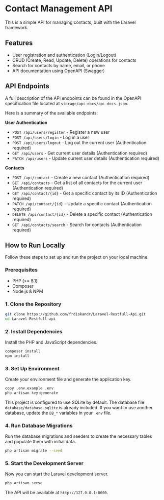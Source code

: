 # Contact Management API

This is a simple API for managing contacts, built with the Laravel framework.

## Features

-   User registration and authentication (Login/Logout)
-   CRUD (Create, Read, Update, Delete) operations for contacts
-   Search for contacts by name, email, or phone
-   API documentation using OpenAPI (Swagger)

## API Endpoints

A full description of the API endpoints can be found in the OpenAPI specification file located at `storage/api-docs/api-docs.json`.

Here is a summary of the available endpoints:

**User Authentication**

-   `POST /api/users/register` - Register a new user
-   `POST /api/users/login` - Log in a user
-   `POST /api/users/logout` - Log out the current user (Authentication required)
-   `GET /api/users` - Get current user details (Authentication required)
-   `PATCH /api/users` - Update current user details (Authentication required)

**Contacts**

-   `POST /api/contact` - Create a new contact (Authentication required)
-   `GET /api/contacts` - Get a list of all contacts for the current user (Authentication required)
-   `GET /api/contact/{id}` - Get a specific contact by its ID (Authentication required)
-   `PATCH /api/contact/{id}` - Update a specific contact (Authentication required)
-   `DELETE /api/contact/{id}` - Delete a specific contact (Authentication required)
-   `GET /api/contacts/search` - Search for contacts (Authentication required)

## How to Run Locally

Follow these steps to set up and run the project on your local machine.

### Prerequisites

-   PHP (>= 8.1)
-   Composer
-   Node.js & NPM

### 1. Clone the Repository

```bash
git clone https://github.com/frdiskandr/Laravel-Restfull-Api.git
cd Laravel-Restfull-api
```

### 2. Install Dependencies

Install the PHP and JavaScript dependencies.

```bash
composer install
npm install
```

### 3. Set Up Environment

Create your environment file and generate the application key.

```bash
copy .env.example .env
php artisan key:generate
```

This project is configured to use SQLite by default. The database file `database/database.sqlite` is already included. If you want to use another database, update the `DB_*` variables in your `.env` file.

### 4. Run Database Migrations

Run the database migrations and seeders to create the necessary tables and populate them with initial data.

```bash
php artisan migrate --seed
```

### 5. Start the Development Server

Now you can start the Laravel development server.

```bash
php artisan serve
```

The API will be available at `http://127.0.0.1:8000`.
